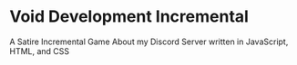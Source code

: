 # Void Development Incremental
 A Satire Incremental Game About my Discord Server written in JavaScript, HTML, and CSS
